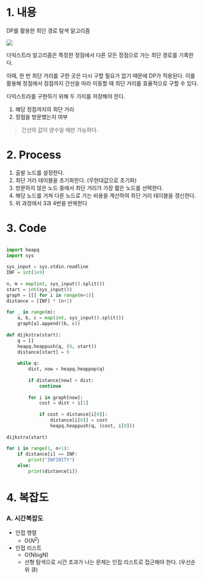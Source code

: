 # 1. 내용

DP를 활용한 최단 경로 탐색 알고리즘

![](https://upload.wikimedia.org/wikipedia/commons/5/57/Dijkstra_Animation.gif)

다익스트라 알고리즘은 특정한 정점에서 다른 모든 정점으로 가는 최단 경로를 기록한다.

이때, 한 번 최단 거리를 구한 곳은 다시 구할 필요가 없기 때문에 DP가 적용된다. 이를 활용해 정점에서 정점까지 간선을 따라 이동할 때 최단 거리를 효율적으로 구할 수 있다.

다익스트라를 구현하기 위해 두 가지를 저장해야 한다.

1. 해당 정점까지의 최단 거리
2. 정점을 방문했는지 여부

> 간선의 값이 양수일 때만 가능하다.

# 2. Process

1. 출발 노드를 설정한다.
2. 최단 거리 테이블을 초기화한다. (무한대값으로 초기화)
3. 방문하지 않은 노드 중에서 최단 거리가 가장 짧은 노드를 선택한다.
4. 해당 노드를 거쳐 다른 노드로 가는 비용을 계산하여 최단 거리 테이블을 갱신한다.
5. 위 과정에서 3과 4번을 반복한다

# 3. Code

```python

import heapq  
import sys  
  
sys_input = sys.stdin.readline  
INF = int(1e9)  
  
n, m = map(int, sys_input().split())  
start = int(sys_input())  
graph = [[] for i in range(n+1)]  
distance = [INF] * (n+1)  
  
for _ in range(m):  
    a, b, c = map(int, sys_input().split())  
    graph[a].append((b, c))  
  
def dijkstra(start):  
    q = []  
    heapq.heappush(q, (0, start))  
    distance[start] = 0  
  
	while q:  
        dist, now = heapq.heappop(q)  
  
        if distance[now] < dist:  
            continue  
  
		for i in graph[now]:  
            cost = dist + i[1]  
  
            if cost < distance[i[0]]:  
                distance[i[0]] = cost  
                heapq.heappush(q, (cost, i[0]))  
  
dijkstra(start)  
  
for i in range(1, n+1):  
    if distance[i] == INF:  
        print("INFINITY")  
    else:  
        print(distance[i])

```


# 4. 복잡도

### A. 시간복잡도

- 인접 행렬
	- O($N^2$)
- 인접 리스트
	- O(NlogN)
	- 선형 탐색으로 시간 초과가 나는 문제는 인접 리스트로 접근해야 한다. (우선순위 큐)


